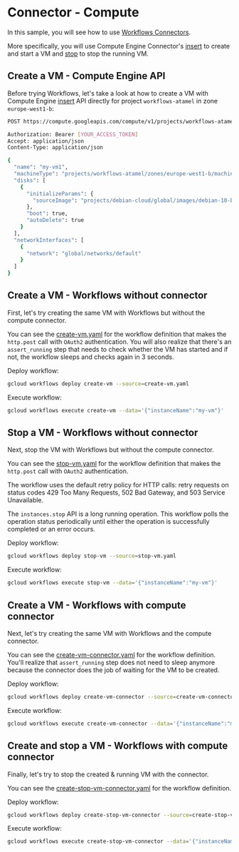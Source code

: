 # Connector - Compute

In this sample, you will see how to use [Workflows
Connectors](https://cloud.google.com/workflows/docs/reference/googleapis/).

More specifically, you will use Compute Engine Connector's
[insert](https://cloud.google.com/workflows/docs/reference/googleapis/compute/v1/instances/insert)
to create and start a VM and
[stop](https://cloud.google.com/workflows/docs/reference/googleapis/compute/v1/instances/stop)
to stop the running VM.

## Create a VM - Compute Engine API

Before trying Workflows, let's take a look at how to create a VM with Compute
Engine
[insert](https://cloud.google.com/compute/docs/reference/rest/v1/instances/insert)
API directly for project `workflows-atamel` in zone `europe-west1-b`:

```sh
POST https://compute.googleapis.com/compute/v1/projects/workflows-atamel/zones/europe-west1-b/instances?key=[YOUR_API_KEY] HTTP/1.1

Authorization: Bearer [YOUR_ACCESS_TOKEN]
Accept: application/json
Content-Type: application/json

{
  "name": "my-vm1",
  "machineType": "projects/workflows-atamel/zones/europe-west1-b/machineTypes/e2-small",
  "disks": [
    {
      "initializeParams": {
        "sourceImage": "projects/debian-cloud/global/images/debian-10-buster-v20210316"
      },
      "boot": true,
      "autoDelete": true
    }
  ],
  "networkInterfaces": [
    {
      "network": "global/networks/default"
    }
  ]
}
```

## Create a VM - Workflows without connector

First, let's try creating the same VM with Workflows but without the compute
connector.

You can see the [create-vm.yaml](create-vm.yaml) for the workflow definition
that makes the `http.post` call with `OAuth2` authentication. You will also
realize that there's an `assert_running` step that needs to check whether the VM
has started and if not, the workflow sleeps and checks again in 3 seconds.

Deploy workflow:

```sh
gcloud workflows deploy create-vm --source=create-vm.yaml
```

Execute workflow:

```sh
gcloud workflows execute create-vm --data='{"instanceName":"my-vm"}'
```

## Stop a VM - Workflows without connector

Next, stop the VM with Workflows but without the compute connector.

You can see the [stop-vm.yaml](stop-vm.yaml) for the workflow definition
that makes the `http.post` call with `OAuth2` authentication.

The workflow uses the default retry policy for HTTP calls: retry requests on
status codes 429 Too Many Requests, 502 Bad Gateway, and 503 Service Unavailable.

The `instances.stop` API is a long running operation. This workflow polls the
operation status periodically until either the operation is successfully
completed or an error occurs.

Deploy workflow:

```sh
gcloud workflows deploy stop-vm --source=stop-vm.yaml
```

Execute workflow:

```sh
gcloud workflows execute stop-vm --data='{"instanceName":"my-vm"}'
```

## Create a VM - Workflows with compute connector

Next, let's try creating the same VM with Workflows and the compute connector.

You can see the [create-vm-connector.yaml](create-vm-connector.yaml) for the
workflow definition. You'll realize that `assert_running` step does not need to
sleep anymore because the connector does the job of waiting for the VM to be
created.

Deploy workflow:

```sh
gcloud workflows deploy create-vm-connector --source=create-vm-connector.yaml
```

Execute workflow:

```sh
gcloud workflows execute create-vm-connector --data='{"instanceName":"my-vm"}'
```

## Create and stop a VM - Workflows with compute connector

Finally, let's try to stop the created & running VM with the connector.

You can see the [create-stop-vm-connector.yaml](create-stop-vm-connector.yaml)
for the workflow definition.

Deploy workflow:

```sh
gcloud workflows deploy create-stop-vm-connector --source=create-stop-vm-connector.yaml
```

Execute workflow:

```sh
gcloud workflows execute create-stop-vm-connector --data='{"instanceName":"my-vm"}'
```
